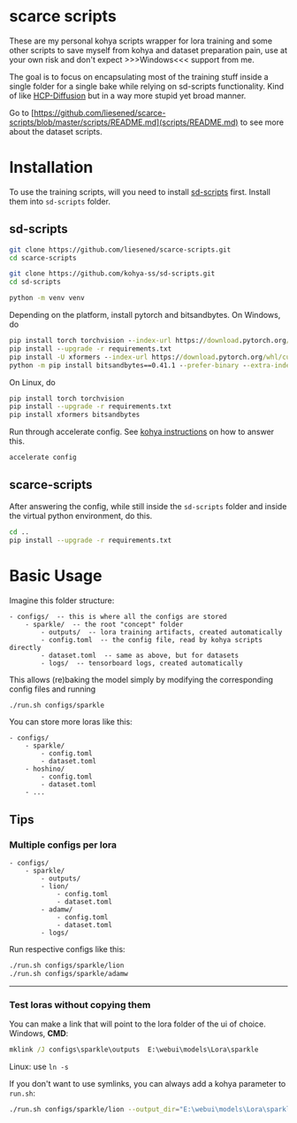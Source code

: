 # scarce scripts

These are my personal kohya scripts wrapper for lora training and some other scripts to save myself from kohya and dataset preparation pain, use at your own risk and don't expect >>>Windows<<< support from me.

The goal is to focus on encapsulating most of the training stuff inside a single folder for a single bake while relying on sd-scripts functionality. Kind of like [HCP-Diffusion](https://github.com/IrisRainbowNeko/HCP-Diffusion) but in a way more stupid yet broad manner.

Go to [https://github.com/liesened/scarce-scripts/blob/master/scripts/README.md](scripts/README.md) to see more about the dataset scripts. 

# Installation

To use the training scripts, will you need to install [sd-scripts](https://github.com/kohya-ss/sd-scripts/?tab=readme-ov-file#windows-installation) first. Install them into `sd-scripts` folder.

## sd-scripts

```sh
git clone https://github.com/liesened/scarce-scripts.git
cd scarce-scripts

git clone https://github.com/kohya-ss/sd-scripts.git
cd sd-scripts

python -m venv venv
```

Depending on the platform, install pytorch and bitsandbytes. On Windows, do

```bat
pip install torch torchvision --index-url https://download.pytorch.org/whl/cu121
pip install --upgrade -r requirements.txt
pip install -U xformers --index-url https://download.pytorch.org/whl/cu121
python -m pip install bitsandbytes==0.41.1 --prefer-binary --extra-index-url=https://jllllll.github.io/bitsandbytes-windows-webui
```

On Linux, do

```sh
pip install torch torchvision
pip install --upgrade -r requirements.txt
pip install xformers bitsandbytes
```

Run through accelerate config. See [kohya instructions](https://github.com/kohya-ss/sd-scripts/?tab=readme-ov-file#windows-installation) on how to answer this.

```sh
accelerate config
```

## scarce-scripts

After answering the config, while still inside the `sd-scripts` folder and inside the virtual python environment, do this.

```sh
cd ..
pip install --upgrade -r requirements.txt
```

# Basic Usage

Imagine this folder structure:

```
- configs/  -- this is where all the configs are stored
    - sparkle/  -- the root "concept" folder
        - outputs/  -- lora training artifacts, created automatically
        - config.toml  -- the config file, read by kohya scripts directly
        - dataset.toml  -- same as above, but for datasets
        - logs/  -- tensorboard logs, created automatically
```

This allows (re)baking the model simply by modifying the corresponding config files and running

```sh
./run.sh configs/sparkle
```

You can store more loras like this:

```
- configs/
    - sparkle/
        - config.toml
        - dataset.toml
    - hoshino/
        - config.toml
        - dataset.toml
    - ...
```

## Tips

### Multiple configs per lora

```
- configs/
    - sparkle/
        - outputs/
        - lion/
            - config.toml
            - dataset.toml
        - adamw/
            - config.toml
            - dataset.toml
        - logs/
```

Run respective configs like this:

```sh
./run.sh configs/sparkle/lion
./run.sh configs/sparkle/adamw
```

---

### Test loras without copying them

You can make a link that will point to the lora folder of the ui of choice.
Windows, **CMD**:

```bat
mklink /J configs\sparkle\outputs  E:\webui\models\Lora\sparkle
```

Linux: use `ln -s`

If you don't want to use symlinks, you can always add a kohya parameter to `run.sh`:

```sh
./run.sh configs/sparkle/lion --output_dir="E:\webui\models\Lora\sparkle"
```
